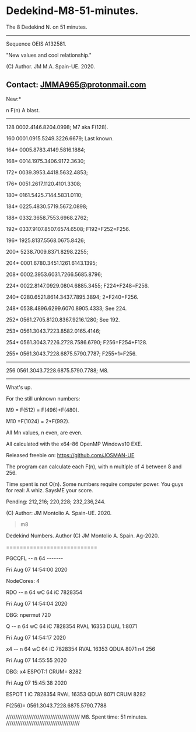# Dedekind-M8-51-minutes.

The 8 Dedekind N. on 51 minutes.

--------------------------------------------------------
Sequence OEIS A132581.

"New values and cool relationship."

(C) Author. JM M.A. Spain-UE. 2020.

Contact: JMMA965@protonmail.com
--------------------------------------------------------

New:*

n     F(n)                          A blast.
----  ----------------------------- --------------------

128            0002.4146.8204.0998; M7 aka F(128).

160       0001.0915.5249.3226.6679; Last known. 

164*      0005.8783.4149.5816.1884;

168*      0014.1975.3406.9172.3630;

172*      0039.3953.4418.5632.4853; 

176*      0051.2617.1120.4101.3308;

180*      0161.5425.7144.5831.0110; 

184*      0225.4830.5719.5672.0898;

188*      0332.3658.7553.6968.2762;

192*      0337.9107.8507.6574.6508; F192+F252=F256. 

196*      1925.8137.5568.0675.8426;

200*      5238.7009.8371.8298.2255; 

204* 0001.6780.3451.1261.6143.1395; 

208* 0002.3953.6031.7266.5685.8796;

224* 0022.8147.0929.0804.6885.3455; F224+F248=F256.

240* 0280.6521.8614.3437.7895.3894; 2*F240=F256.

248* 0538.4896.6299.6070.8905.4333; See 224. 

252* 0561.2705.8120.8367.9216.1280; See 192.

253* 0561.3043.7223.8582.0165.4146;

254* 0561.3043.7226.2728.7586.6790; F256=F254+F128.

255* 0561.3043.7228.6875.5790.7787; F255+1=F256.

---
256  0561.3043.7228.6875.5790.7788; M8.

---------------------------------------------------------

What's up.

For the still unknown numbers: 

M9 = F(512)  = F(496)+F(480).

M10 =F(1024) = 2*F(992).

All Mn values, n even, are even.

All calculated with the x64-86 OpenMP Windows10 EXE.

Released freebie on: https://github.com/JOSMAN-UE  

The program can calculate each F(n),
with n multiple of 4 between 8 and 256.

Time spent is not O(n). 
Some numbers require computer power.
You guys for real: A whiz. SaysME your score.
 

Pending: 212,216; 220,228; 232,236,244.


(C) Author: JM Montolio A. Spain-UE. 2020.


>m8

Dedekind Numbers.
  Author (C) JM Montolio A. Spain. Ag-2020.

===========================

PGCQFL -- n 64 -------


Fri Aug 07 14:54:00 2020

NodeCores: 4

RDO -- n 64 wC 64 iC  7828354

Fri Aug 07 14:54:04 2020

DBG: npermut 720

Q -- n 64 wC 64 iC 7828354 RVAL 16353 DUAL 1:8071

Fri Aug 07 14:54:17 2020

x4 -- n 64 wC 64 iC 7828354 RVAL 16353 QDUA 8071 n4 256

Fri Aug 07 14:55:55 2020

DBG:  x4 ESPOT:1 CRUM= 8282

Fri Aug 07 15:45:38 2020

ESPOT 1 iC 7828354 RVAL 16353 QDUA 8071 CRUM 8282

F(256)=           0561.3043.7228.6875.5790.7788
>

////////////////////////////////////////
      M8. Spent time: 51 minutes. 
////////////////////////////////////////

